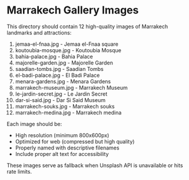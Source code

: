 # Marrakech Gallery Images

This directory should contain 12 high-quality images of Marrakech landmarks and attractions:

1. jemaa-el-fnaa.jpg - Jemaa el-Fnaa square
2. koutoubia-mosque.jpg - Koutoubia Mosque
3. bahia-palace.jpg - Bahia Palace
4. majorelle-garden.jpg - Majorelle Garden
5. saadian-tombs.jpg - Saadian Tombs
6. el-badi-palace.jpg - El Badi Palace
7. menara-gardens.jpg - Menara Gardens
8. marrakech-museum.jpg - Marrakech Museum
9. le-jardin-secret.jpg - Le Jardin Secret
10. dar-si-said.jpg - Dar Si Said Museum
11. marrakech-souks.jpg - Marrakech souks
12. marrakech-medina.jpg - Marrakech medina

Each image should be:
- High resolution (minimum 800x600px)
- Optimized for web (compressed but high quality)
- Properly named with descriptive filenames
- Include proper alt text for accessibility

These images serve as fallback when Unsplash API is unavailable or hits rate limits.
